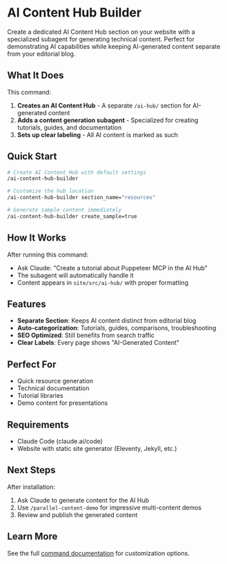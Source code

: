 # AI Content Hub Builder

Create a dedicated AI Content Hub section on your website with a specialized subagent for generating technical content. Perfect for demonstrating AI capabilities while keeping AI-generated content separate from your editorial blog.

## What It Does

This command:

1. **Creates an AI Content Hub** - A separate `/ai-hub/` section for AI-generated content
2. **Adds a content generation subagent** - Specialized for creating tutorials, guides, and documentation
3. **Sets up clear labeling** - All AI content is marked as such

## Quick Start

```bash
# Create AI Content Hub with default settings
/ai-content-hub-builder

# Customize the hub location
/ai-content-hub-builder section_name="resources"

# Generate sample content immediately
/ai-content-hub-builder create_sample=true
```

## How It Works

After running this command:
- Ask Claude: "Create a tutorial about Puppeteer MCP in the AI Hub"
- The subagent will automatically handle it
- Content appears in `site/src/ai-hub/` with proper formatting

## Features

- **Separate Section**: Keeps AI content distinct from editorial blog
- **Auto-categorization**: Tutorials, guides, comparisons, troubleshooting
- **SEO Optimized**: Still benefits from search traffic
- **Clear Labels**: Every page shows "AI-Generated Content"

## Perfect For

- Quick resource generation
- Technical documentation
- Tutorial libraries
- Demo content for presentations

## Requirements

- Claude Code (claude.ai/code)
- Website with static site generator (Eleventy, Jekyll, etc.)

## Next Steps

After installation:
1. Ask Claude to generate content for the AI Hub
2. Use `/parallel-content-demo` for impressive multi-content demos
3. Review and publish the generated content

## Learn More

See the full [command documentation](command.md) for customization options.